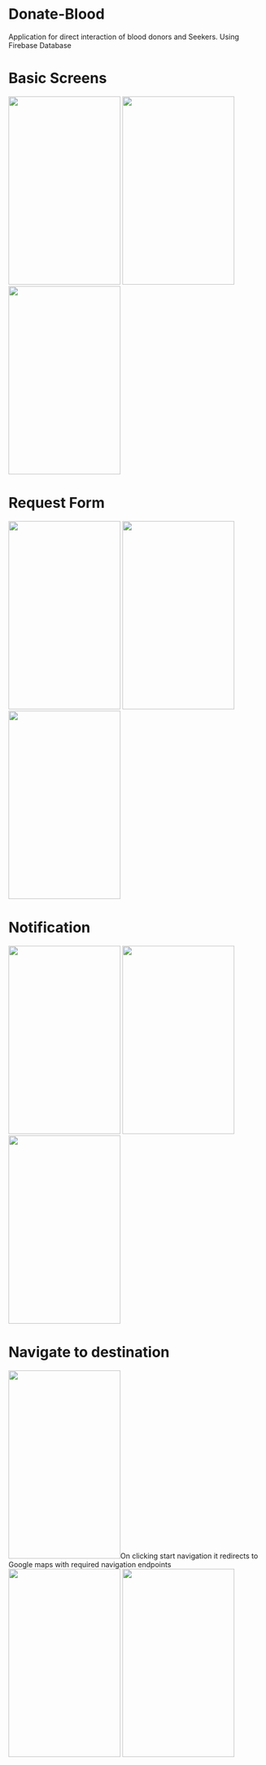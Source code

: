 # Donate-Blood
Application for direct interaction of blood donors and Seekers. Using Firebase Database

# Basic Screens
<image src="images/image1.png" width="220" height="370"> <image src="images/image2.png" width="220" height="370"> <image src="images/image3.png" width="220" height="370">

# Request Form
<image src="images/image4.png" width="220" height="370"> <image src="images/image5.png" width="220" height="370"> <image src="images/image6.png" width="220" height="370">

# Notification
<image src="images/image7.png" width="220" height="370"> <image src="images/image8.png" width="220" height="370"> <image src="images/image9.png" width="220" height="370">

# Navigate to destination 

<image src="images/image10.png" width="220" height="370">On clicking start navigation it redirects to Google maps with required navigation endpoints
<image src="images/image11.png" width="220" height="370"> <image src="images/image13.png" width="220" height="370">





